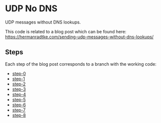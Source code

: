 # UDP No DNS

UDP messages without DNS lookups.

This code is related to a blog post which can be found here: https://hermanradtke.com/sending-udp-messages-without-dns-lookups/

## Steps

Each step of the blog post corresponds to a branch with the working code:

- [step-0](https://github.com/hjr3/udp-no-dns/tree/step-0)
- [step-1](https://github.com/hjr3/udp-no-dns/tree/step-1)
- [step-2](https://github.com/hjr3/udp-no-dns/tree/step-2)
- [step-3](https://github.com/hjr3/udp-no-dns/tree/step-3)
- [step-4](https://github.com/hjr3/udp-no-dns/tree/step-4)
- [step-5](https://github.com/hjr3/udp-no-dns/tree/step-5)
- [step-6](https://github.com/hjr3/udp-no-dns/tree/step-6)
- [step-7](https://github.com/hjr3/udp-no-dns/tree/step-7)
- [step-8](https://github.com/hjr3/udp-no-dns/tree/step-8)
